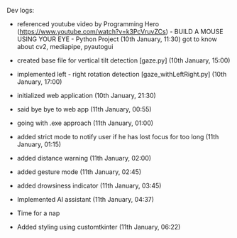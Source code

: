 Dev logs:

- referenced youtube video by Programming Hero (https://www.youtube.com/watch?v=k3PcVruvZCs) - BUILD A MOUSE USING YOUR EYE - Python Project (10th January, 11:30)
  got to know about cv2, mediapipe, pyautogui

- created base file for vertical tilt detection [gaze.py] (10th January, 15:00)

- implemented left - right rotation detection [gaze_withLeftRight.py] (10th January, 17:00)

- initialized web application (10th January, 21:30)

- said bye bye to web app (11th January, 00:55)

- going with .exe approach (11th January, 01:00)

- added strict mode to notify user if he has lost focus for too long (11th January, 01:15)

- added distance warning (11th January, 02:00)

- added gesture mode (11th January, 02:45)

- added drowsiness indicator (11th January, 03:45)

- Implemented AI assistant (11th January, 04:37)

- Time for a nap

- Added styling using customtkinter (11th January, 06:22)
